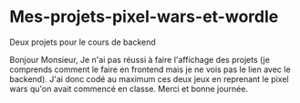 # Mes-projets-pixel-wars-et-wordle
Deux projets pour le cours de backend


Bonjour Monsieur, 
Je n'ai pas réussi à faire l'affichage des projets (je comprends comment le faire en frontend mais je ne vois pas le lien avec le backend). J'ai donc codé au maximum ces deux jeux en reprenant le pixel wars qu'on avait commencé en classe. 
Merci et bonne journée.
